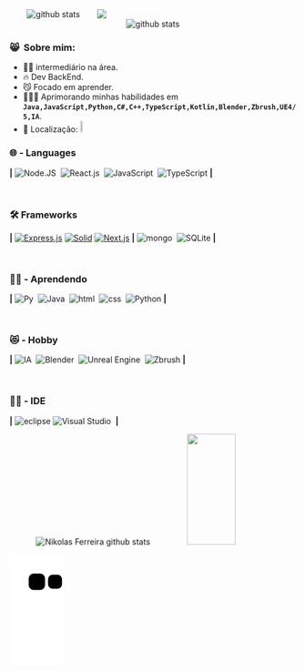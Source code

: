 <img src="https://user-images.githubusercontent.com/59892753/122819440-d97f2e80-d2b0-11eb-87dd-0d6737de5452.png" width="350px" align="right">

<div align="center">  
  <img src="https://readme-typing-svg.herokuapp.com/?color=00bfbf&size=35&center=true&vCenter=true&width=1000&lines=Seja+Bem-vindo(a)!+:%29" alt="github stats" /> 
</div>
<div align="center">  
  <img src="https://discord.c99.nl/widget/theme-1/1235747866450853908.png" alt="github stats" /> 
</div>
<h3> 😸 &nbsp;Sobre mim: </h3>
  
- 🧑‍🎓 intermediário na área.
- 🔥 Dev BackEnd.
- 😼 Focado em aprender.
- 👩🏻‍💻 Aprimorando minhas habilidades em **```Java,JavaScript,Python,C#,C++,TypeScript,Kotlin,Blender,Zbrush,UE4/5,IA```**.
- 📍 Localização: <img width="2%" height="2%" src="https://images.emojiterra.com/twitter/v14.0/512px/1f1e7-1f1f7.png">

<h3> 🌐 - Languages </h3>

**|**
![Node.JS](https://img.shields.io/badge/-Node.JS-0D1117?style=for-the-badge&logo=node.js&labelColor=0D1117&textColor=0D1117)&nbsp;
![React.js](https://img.shields.io/badge/-React.js-0D1117?style=for-the-badge&logo=react&labelColor=0D1117)&nbsp;
![JavaScript](https://img.shields.io/badge/-JavaScript-0D1117?style=for-the-badge&logo=javascript&labelColor=0D1117&textColor=0D1117)&nbsp;
![TypeScript](https://img.shields.io/badge/-TypeScript-0D1117?style=for-the-badge&logo=typescript&labelColor=0D1117&textColor=0D1117)
**|**

&nbsp;
<h3> 🛠️ Frameworks </h3>

**|**
[![Express.js](https://img.shields.io/badge/Express.js-0D1117?style=for-the-badge&logo=express&logoColor=)](https://expressjs.com/)
[![Solid](https://img.shields.io/badge/-Solid-0D1117?style=for-the-badge&logo=solid&logoColor=41b883)](https://vuejs.org/)
[![Next.js](https://img.shields.io/badge/Next.js-0D1117?style=for-the-badge&logo=next.js&logoColor=white)](https://nextjs.org/)
**|**
![mongo](https://img.shields.io/badge/MongoDB-0D1117?style=for-the-badge&logo=mongodb&logoColor=)&nbsp;
![SQLite](https://img.shields.io/badge/Sqlite-0D1117?style=for-the-badge&logo=Sqlite&logoColor=blue)
**|**

&nbsp;
<h3> 👨‍🏫 - Aprendendo </h3>

**|**
![Py](https://img.shields.io/badge/python-0D1117?style=for-the-badge&logo=python)&nbsp;
![Java](https://img.shields.io/badge/Java-0D1117?style=for-the-badge&logo=Java&logoColor=white)&nbsp;
![html](https://img.shields.io/badge/html-0D1117?style=for-the-badge&logo=html5)&nbsp;
![css](https://img.shields.io/badge/Css-0D1117?style=for-the-badge&logo=css3)&nbsp;
![Python](https://img.shields.io/badge/Python-0D1117?style=for-the-badge&logo=python)
**|**

&nbsp;
<h3> 😻 - Hobby </h3>

**|**
![IA](https://img.shields.io/badge/IA-0D1117?style=for-the-badge&logo=ai&logoColor=white)&nbsp;
![Blender](https://img.shields.io/badge/Blender-0D1117?style=for-the-badge&logo=blender&logoColor=)&nbsp;
![Unreal Engine](https://img.shields.io/badge/UE4/5-0D1117?style=for-the-badge&logo=unrealengine&logoColor=)&nbsp;
![Zbrush](https://img.shields.io/badge/Zbrush-0D1117?style=for-the-badge&linklogo=zbrush&logoColor=white)
**|**

&nbsp;
<h3> 👩‍💻 - IDE </h3>

**|**
![eclipse](https://img.shields.io/badge/Eclipse-0D1117?style=for-the-badge&logo=eclipse&logoColor=34099e)
![Visual Studio](https://img.shields.io/badge/-Visual%20Studio-0D1117?style=for-the-badge&logo=visual-studio&logoColor=086ec2)&nbsp;
**|**

<div align="center">  
  <img width="49%" height="195px" src="https://github-readme-stats.vercel.app/api?username=SnikDev&show_icons=true&count_private=true&hide_border=true&title_color=00bfbf&icon_color=00bfbf&text_color=c9d1d9&bg_color=0d1117" alt="Nikolas Ferreira github stats" /> 
  <img width="41%" height="195px" src="https://github-readme-stats.vercel.app/api/top-langs/?username=SnikDev&layout=compact&hide_border=true&title_color=00bfbf&text_color=00bfbf&bg_color=0d1117" />
</div>


<!-- ![Contribution](https://activity-graph.herokuapp.com/graph?username=SrRhyan&theme=gotham&hide_border=true&area=true) -->

![Cobra](https://raw.githubusercontent.com/rafaballerini/rafaballerini/b3f0627a4d59986893b502f6dc9d13ae368bbac7/github-contribution-grid-snake.svg)


